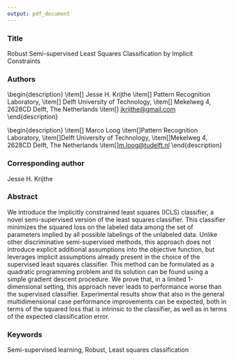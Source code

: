 ```yaml
---
output: pdf_document
---
```

### Title
Robust Semi-supervised Least Squares Classification by Implicit Constraints

### Authors

\begin{description}
  \item[] Jesse H. Krijthe
  \item[] Pattern Recognition Laboratory,
  \item[] Delft University of Technology,
  \item[] Mekelweg 4, 2628CD Delft, The Netherlands
  \item[] jkrijthe@gmail.com
\end{description}


\begin{description}
  \item[] Marco Loog
 \item[]Pattern Recognition Laboratory, 
 \item[]Delft University of Technology, 
 \item[]Mekelweg 4, 2628CD Delft, The Netherlands
 \item[]m.loog@tudelft.nl
\end{description}

### Corresponding author
Jesse H. Krijthe

### Abstract
We introduce the implicitly constrained least squares (ICLS) classifier, a novel semi-supervised version of the least squares classifier. This classifier minimizes the squared loss on the labeled data among the set of parameters implied by all possible labelings of the unlabeled data. Unlike other discriminative semi-supervised methods, this approach does not introduce explicit additional assumptions into the objective function, but leverages implicit assumptions already present in the choice of the supervised least squares classifier. This method can be formulated as a quadratic programming problem and its solution can be found using a simple gradient descent procedure. We prove that, in a limited 1-dimensional setting, this approach never leads to performance worse than the supervised classifier.
Experimental results show that also in the general multidimensional case performance improvements can be expected, both in terms of the squared loss that is intrinsic to the classifier, as well as in terms of the expected classification error.

### Keywords
Semi-supervised learning, Robust, Least squares classification
